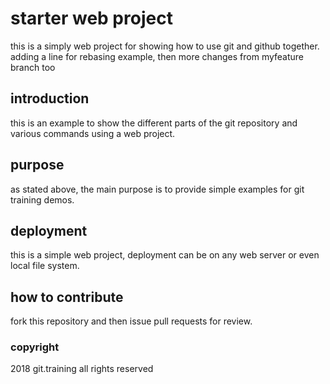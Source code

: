 # starter web project

this is a simply web project for showing how to use git and github together. adding a line for rebasing example, then more changes from myfeature branch too

## introduction

this is an example to show the different parts of the git repository and various commands using a web project.

## purpose

as stated above, the main purpose is to provide simple examples for git training demos.

## deployment

this is a simple web project, deployment can be on any web server or even local file system.

## how to contribute

fork this repository and then issue pull requests for review.

### copyright

2018 git.training all rights reserved